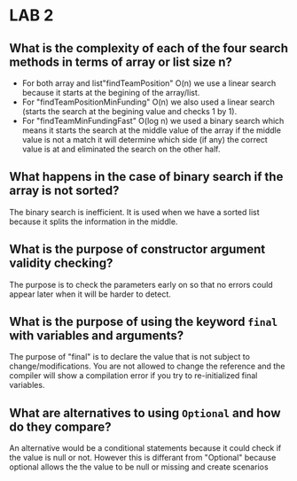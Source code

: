 # LAB 2

## What is the complexity of each of the four search methods in terms of array or list size n?

- For both array and list"findTeamPosition" O(n) we use a linear search because it starts at the begining of the array/list. 
- For "findTeamPositionMinFunding" O(n) we also used a linear search (starts the search at the begining value and checks 1 by 1).
- For "findTeamMinFundingFast" O(log n) we used a binary search which means it starts the search at the middle value of the array if the middle value is not a match it will determine which side (if any) the correct value is at and eliminated the search on the other half.

## What happens in the case of binary search if the array is not sorted?

The binary search is inefficient. It is used when we have a sorted list 
because it splits the information in the middle. 

## What is the purpose of constructor argument validity checking?

The purpose is to check the parameters early on so that no errors could 
appear later when it will be harder to detect. 


## What is the purpose of using the keyword `final` with variables and arguments?

The purpose of "final" is to declare the value that is not subject to change/modifications. 
You are not allowed to change the reference and the compiler will show
a compilation error if you try to re-initialized final variables.


## What are alternatives to using `Optional` and how do they compare?

An alternative would be a conditional statements because it could check if the 
value is null or not. However this is differant from "Optional" because optional
allows the the value to be null or missing and create scenarios  
